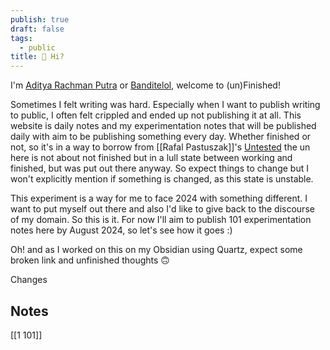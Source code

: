 ```yaml
---
publish: true
draft: false
tags:
  - public
title: 🤔 Hi?
---
```

I'm [Aditya Rachman Putra](https://adityarp.com) or [Banditelol](https://github.com/banditelol), welcome to (un)Finished! 

Sometimes I felt writing was hard. Especially when I want to publish writing to public, I often felt crippled and ended up not publishing it at all. This website is daily notes and my experimentation notes that will be published daily with aim to be publishing something every day. Whether finished or not, so it's in a way to borrow from [[Rafal Pastuszak]]'s [Untested](https://untested.sonnet.io/index) the un here is not about not finished but in a lull state between working and finished, but was put out there anyway. So expect things to change but I won't explicitly mention if something is changed, as this state is unstable. 

This experiment is a way for me to face 2024 with something different. I want to put myself out there and also I'd like to give back to the discourse of my domain. So this is it. For now I'll aim to publish 101 experimentation notes here by August 2024, so let's see how it goes :)

Oh! and as I worked on this on my Obsidian using Quartz, expect some broken link and unfinished thoughts 🙃

Changes

## Notes
[[1 101]]

